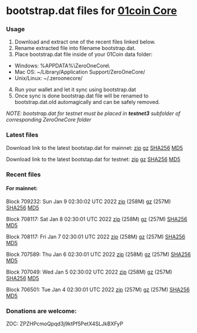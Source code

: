 # bootstrap.dat files for [01coin Core](https://01coin.io)

### Usage

1. Download and extract one of the recent files linked below.
2. Rename extracted file into filename bootstrap.dat.
3. Place bootstrap.dat file inside of your 01Coin data folder:
 - Windows: %APPDATA%\ZeroOneCore\
 - Mac OS: ~/Library/Application Support/ZeroOneCore/
 - Unix/Linux: ~/.zeroonecore/
4. Run your wallet and let it sync using bootstrap.dat
5. Once sync is done bootstrap.dat file will be renamed to bootstrap.dat.old automagically and can be safely removed.

_NOTE: bootstrap.dat for testnet must be placed in **testnet3** subfolder of corresponding ZeroOneCore folder_

### Latest files
Download link to the latest bootstap.dat for mainnet: [zip](https://files.01coin.io/mainnet/bootstrap.dat.zip) [gz](https://files.01coin.io/mainnet/bootstrap.dat.tar.gz) [SHA256](https://files.01coin.io/mainnet/sha256.txt) [MD5](https://files.01coin.io/mainnet/md5.txt)

Download link to the latest bootstap.dat for testnet: [zip](https://files.01coin.io/testnet/bootstrap.dat.zip) [gz](https://files.01coin.io/testnet/bootstrap.dat.tar.gz) [SHA256](https://files.01coin.io/testnet/sha256.txt) [MD5](https://files.01coin.io/testnet/md5.txt)

### Recent files

#### For mainnet:

Block 709232: Sun Jan  9 02:30:02 UTC 2022 [zip](https://files.01coin.io/mainnet/2022-01-09/bootstrap.dat.zip) (258M) [gz](https://files.01coin.io/mainnet/2022-01-09/bootstrap.dat.tar.gz) (257M) [SHA256](https://files.01coin.io/mainnet/2022-01-09/sha256.txt) [MD5](https://files.01coin.io/mainnet/2022-01-09/md5.txt)

Block 708117: Sat Jan  8 02:30:01 UTC 2022 [zip](https://files.01coin.io/mainnet/2022-01-08/bootstrap.dat.zip) (258M) [gz](https://files.01coin.io/mainnet/2022-01-08/bootstrap.dat.tar.gz) (257M) [SHA256](https://files.01coin.io/mainnet/2022-01-08/sha256.txt) [MD5](https://files.01coin.io/mainnet/2022-01-08/md5.txt)

Block 708117: Fri Jan  7 02:30:01 UTC 2022 [zip](https://files.01coin.io/mainnet/2022-01-07/bootstrap.dat.zip) (258M) [gz](https://files.01coin.io/mainnet/2022-01-07/bootstrap.dat.tar.gz) (257M) [SHA256](https://files.01coin.io/mainnet/2022-01-07/sha256.txt) [MD5](https://files.01coin.io/mainnet/2022-01-07/md5.txt)

Block 707589: Thu Jan  6 02:30:01 UTC 2022 [zip](https://files.01coin.io/mainnet/2022-01-06/bootstrap.dat.zip) (258M) [gz](https://files.01coin.io/mainnet/2022-01-06/bootstrap.dat.tar.gz) (257M) [SHA256](https://files.01coin.io/mainnet/2022-01-06/sha256.txt) [MD5](https://files.01coin.io/mainnet/2022-01-06/md5.txt)

Block 707049: Wed Jan  5 02:30:02 UTC 2022 [zip](https://files.01coin.io/mainnet/2022-01-05/bootstrap.dat.zip) (258M) [gz](https://files.01coin.io/mainnet/2022-01-05/bootstrap.dat.tar.gz) (257M) [SHA256](https://files.01coin.io/mainnet/2022-01-05/sha256.txt) [MD5](https://files.01coin.io/mainnet/2022-01-05/md5.txt)

Block 706501: Tue Jan  4 02:30:01 UTC 2022 [zip](https://files.01coin.io/mainnet/2022-01-04/bootstrap.dat.zip) (257M) [gz](https://files.01coin.io/mainnet/2022-01-04/bootstrap.dat.tar.gz) (257M) [SHA256](https://files.01coin.io/mainnet/2022-01-04/sha256.txt) [MD5](https://files.01coin.io/mainnet/2022-01-04/md5.txt)


### Donations are welcome:

ZOC: ZPZHPcmoQpqd3j9ktPf5PetX4SLJkBXFyP
